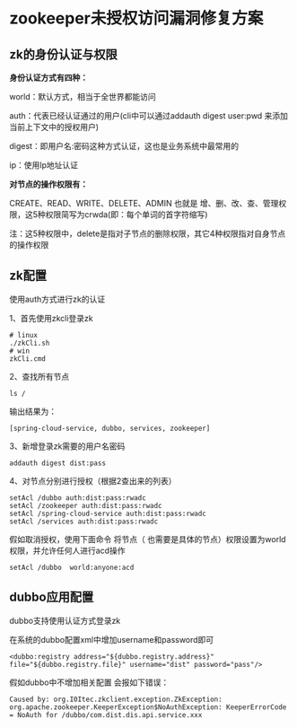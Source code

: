 # zookeeper未授权访问漏洞修复方案

## zk的身份认证与权限

**身份认证方式有四种：**

world：默认方式，相当于全世界都能访问

auth：代表已经认证通过的用户(cli中可以通过addauth digest user:pwd 来添加当前上下文中的授权用户)

digest：即用户名:密码这种方式认证，这也是业务系统中最常用的

ip：使用Ip地址认证

**对节点的操作权限有：**

CREATE、READ、WRITE、DELETE、ADMIN 也就是 增、删、改、查、管理权限，这5种权限简写为crwda(即：每个单词的首字符缩写)

注：这5种权限中，delete是指对子节点的删除权限，其它4种权限指对自身节点的操作权限

## zk配置

使用auth方式进行zk的认证

1、首先使用zkcli登录zk

```
# linux
./zkCli.sh
# win
zkCli.cmd
```

2、查找所有节点

```
ls /
```

输出结果为：

```
[spring-cloud-service, dubbo, services, zookeeper]
```

3、新增登录zk需要的用户名密码

```
addauth digest dist:pass
```

4、对节点分别进行授权（根据2查出来的列表）

```
setAcl /dubbo auth:dist:pass:rwadc
setAcl /zookeeper auth:dist:pass:rwadc
setAcl /spring-cloud-service auth:dist:pass:rwadc
setAcl /services auth:dist:pass:rwadc
```

假如取消授权，使用下面命令 将节点（ 也需要是具体的节点）权限设置为world权限，并允许任何人进行acd操作

```
setAcl /dubbo  world:anyone:acd
```

## dubbo应用配置

dubbo支持使用认证方式登录zk

在系统的dubbo配置xml中增加username和password即可

```
<dubbo:registry address="${dubbo.registry.address}" file="${dubbo.registry.file}" username="dist" password="pass"/>
```

假如dubbo中不增加相关配置 会报如下错误：

```
Caused by: org.I0Itec.zkclient.exception.ZkException: org.apache.zookeeper.KeeperException$NoAuthException: KeeperErrorCode = NoAuth for /dubbo/com.dist.dis.api.service.xxx
```

